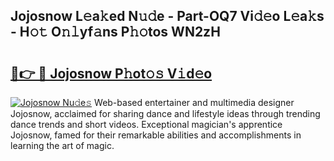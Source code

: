 ## Jojosnow L𝚎a𝚔ed N𝚞𝚍e - Part-OQ7 Vi𝚍𝚎o L𝚎a𝚔s - H𝚘𝚝 O𝚗𝚕yf𝚊ns P𝚑𝚘tos WN2zH

# <h2><a href="http://kfbjhl.oniu.top/?m=Jojosnow">🔗👉 🔴 Jojosnow P𝚑ot𝚘𝚜 V𝚒d𝚎o</a></h2>

[![Jojosnow Nu𝚍e𝚜](https://i.imgur.com/0qMVB7G.gif)](http://kfbjhl.oniu.top/?m=Jojosnow)
Web-based entertainer and multimedia designer Jojosnow, acclaimed for sharing dance and lifestyle ideas through trending dance trends and short videos. Exceptional magician's apprentice Jojosnow, famed for their remarkable abilities and accomplishments in learning the art of magic.  
